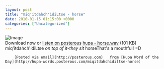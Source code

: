 ```yaml
---
layout: post
title: "miq'itdahch'idiLtse - horse"
date: 2010-01-15 01:15:00 +0000
categories: ["Uncategorized"]
---
```


![Image](http://posterous.com/images/filetypes/unknown.png)         
Download now or [listen on posterous](http://hupa-words.posterous.com/miqitdahchidiltse-horse)       [hupa - horse.wav](http://posterous.com/getfile/files.posterous.com/hupa-words/mNAR8x2qVVlMO6iraSaZTGeMzsnVaC8Egp2kMFUZWsQBhjnc1A80HVnCPwmS/hupa_-_horse.wav) (101 KB)       
      miq&#039;itdahch&#039;idiLtse
*on top of it-they sit*
horseThat&#039;s a mouthful! =D

        [Posted via email](http://posterous.com)   from [Hupa Word of the Day](http://hupa-words.posterous.com/miqitdahchidiltse-horse)